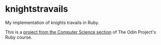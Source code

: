 # knightstravails
My implementation of knights travails in Ruby. 

This is a [project from the Computer Science section](https://www.theodinproject.com/lessons/ruby-knights-travails) of The Odin Project's Ruby course.
